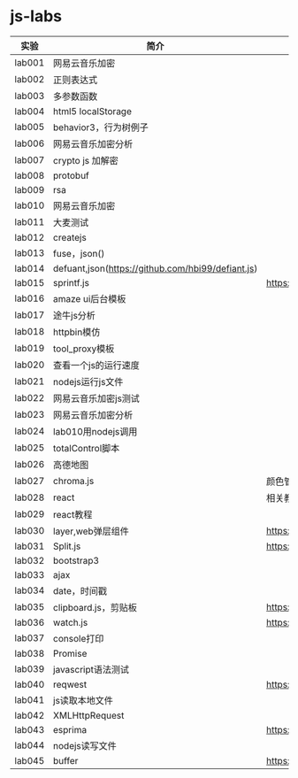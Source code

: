# js-labs

|实验|简介|说明|
|---|---|---|
|lab001|网易云音乐加密|
|lab002|正则表达式|
|lab003|多参数函数|
|lab004|html5 localStorage|
|lab005|behavior3，行为树例子|
|lab006|网易云音乐加密分析|
|lab007|crypto js 加解密|
|lab008|protobuf|
|lab009|rsa|
|lab010|网易云音乐加密|
|lab011|大麦测试|
|lab012|createjs|
|lab013|fuse，json()|
|lab014|defuant,json(https://github.com/hbi99/defiant.js)|
|lab015|sprintf.js|https://github.com/alexei/sprintf.js|
|lab016|amaze ui后台模板|
|lab017|途牛js分析|
|lab018|httpbin模仿|
|lab019|tool_proxy模板|
|lab020|查看一个js的运行速度|
|lab021|nodejs运行js文件|
|lab022|网易云音乐加密js测试|
|lab023|网易云音乐加密分析|
|lab024|lab010用nodejs调用|
|lab025|totalControl脚本|
|lab026|高德地图|
|lab027|chroma.js|颜色管理|
|lab028|react|相关教程|
|lab029|react教程|
|lab030|layer,web弹层组件|https://github.com/sentsin/layui/|
|lab031|Split.js|https://github.com/nathancahill/Split.js/|
|lab032|bootstrap3||
|lab033|ajax|
|lab034|date，时间戳|
|lab035|clipboard.js，剪贴板|https://github.com/zenorocha/clipboard.js|
|lab036|watch.js|https://github.com/melanke/Watch.JS|
|lab037|console打印||
|lab038|Promise|
|lab039|javascript语法测试|
|lab040|reqwest|https://github.com/ded/reqwest/releases|
|lab041|js读取本地文件|
|lab042|XMLHttpRequest|
|lab043|esprima|https://github.com/jquery/esprima|
|lab044|nodejs读写文件|
|lab045|buffer|https://github.com/feross/buffer|